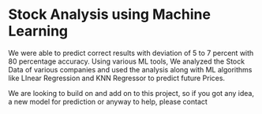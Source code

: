 # Stock Analysis using Machine Learning
We were able to predict correct results with deviation of 5 to 7 percent with 80 percentage accuracy. 
Using various ML tools, We analyzed the Stock Data of various companies and used the analysis along with ML algorithms like LInear Regression and KNN Regressor to predict future Prices.

We are looking to build on and add on to this project, so if you got any idea, a new model for prediction or anyway to help, please contact
